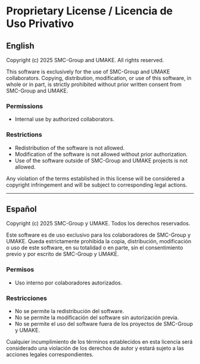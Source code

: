 # Proprietary License / Licencia de Uso Privativo

## English

Copyright (c) 2025 SMC-Group and UMAKE. All rights reserved.

This software is exclusively for the use of SMC-Group and UMAKE collaborators. Copying, distribution, modification, or use of this software, in whole or in part, is strictly prohibited without prior written consent from SMC-Group and UMAKE.

### Permissions

- Internal use by authorized collaborators.

### Restrictions

- Redistribution of the software is not allowed.
- Modification of the software is not allowed without prior authorization.
- Use of the software outside of SMC-Group and UMAKE projects is not allowed.

Any violation of the terms established in this license will be considered a copyright infringement and will be subject to corresponding legal actions.

---

## Español

Copyright (c) 2025 SMC-Group y UMAKE. Todos los derechos reservados.

Este software es de uso exclusivo para los colaboradores de SMC-Group y UMAKE. Queda estrictamente prohibida la copia, distribución, modificación o uso de este software, en su totalidad o en parte, sin el consentimiento previo y por escrito de SMC-Group y UMAKE.

### Permisos

- Uso interno por colaboradores autorizados.

### Restricciones

- No se permite la redistribución del software.
- No se permite la modificación del software sin autorización previa.
- No se permite el uso del software fuera de los proyectos de SMC-Group y UMAKE.

Cualquier incumplimiento de los términos establecidos en esta licencia será considerado una violación de los derechos de autor y estará sujeto a las acciones legales correspondientes.
